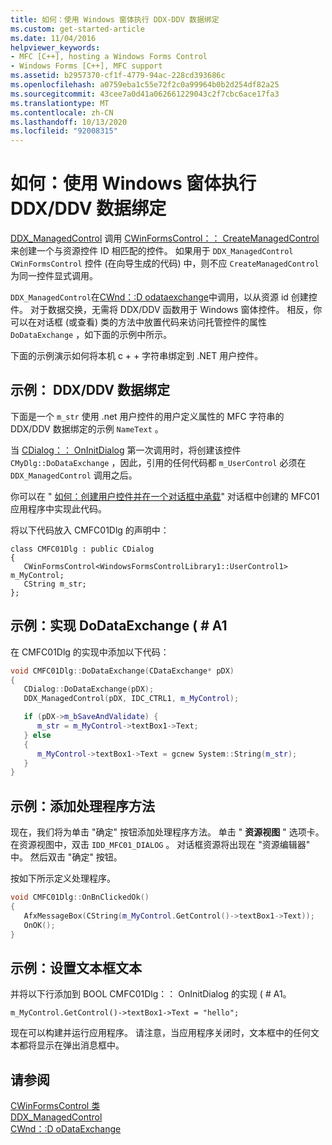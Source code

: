 ```yaml
---
title: 如何：使用 Windows 窗体执行 DDX-DDV 数据绑定
ms.custom: get-started-article
ms.date: 11/04/2016
helpviewer_keywords:
- MFC [C++], hosting a Windows Forms Control
- Windows Forms [C++], MFC support
ms.assetid: b2957370-cf1f-4779-94ac-228cd393686c
ms.openlocfilehash: a0759eba1c55e72f2c0a99964b0b2d254df82a25
ms.sourcegitcommit: 43cee7a0d41a062661229043c2f7cbc6ace17fa3
ms.translationtype: MT
ms.contentlocale: zh-CN
ms.lasthandoff: 10/13/2020
ms.locfileid: "92008315"
---
```

# <a name="how-to-do-ddxddv-data-binding-with-windows-forms"></a>如何：使用 Windows 窗体执行 DDX/DDV 数据绑定

[DDX_ManagedControl](../mfc/reference/standard-dialog-data-exchange-routines.md#ddx_managedcontrol) 调用 [CWinFormsControl：： CreateManagedControl](../mfc/reference/cwinformscontrol-class.md#createmanagedcontrol) 来创建一个与资源控件 ID 相匹配的控件。 如果用于 `DDX_ManagedControl` `CWinFormsControl` 控件 (在向导生成的代码) 中，则不应 `CreateManagedControl` 为同一控件显式调用。

`DDX_ManagedControl`在[CWnd：:D odataexchange](../mfc/reference/cwnd-class.md#dodataexchange)中调用，以从资源 id 创建控件。 对于数据交换，无需将 DDX/DDV 函数用于 Windows 窗体控件。 相反，你可以在对话框 (或查看) 类的方法中放置代码来访问托管控件的属性 `DoDataExchange` ，如下面的示例中所示。

下面的示例演示如何将本机 c + + 字符串绑定到 .NET 用户控件。

## <a name="example-ddxddv-data-binding"></a>示例： DDX/DDV 数据绑定

下面是一个 `m_str` 使用 .net 用户控件的用户定义属性的 MFC 字符串的 DDX/DDV 数据绑定的示例 `NameText` 。

当 [CDialog：： OnInitDialog](../mfc/reference/cdialog-class.md#oninitdialog) 第一次调用时，将创建该控件 `CMyDlg::DoDataExchange` ，因此，引用的任何代码都 `m_UserControl` 必须在 `DDX_ManagedControl` 调用之后。

你可以在 " [如何：创建用户控件并在一个对话框中承载](../dotnet/how-to-create-the-user-control-and-host-in-a-dialog-box.md)" 对话框中创建的 MFC01 应用程序中实现此代码。

将以下代码放入 CMFC01Dlg 的声明中：

```
class CMFC01Dlg : public CDialog
{
   CWinFormsControl<WindowsFormsControlLibrary1::UserControl1> m_MyControl;
   CString m_str;
};
```

## <a name="example-implement-dodataexchange"></a>示例：实现 DoDataExchange ( # A1

在 CMFC01Dlg 的实现中添加以下代码：

```cpp
void CMFC01Dlg::DoDataExchange(CDataExchange* pDX)
{
   CDialog::DoDataExchange(pDX);
   DDX_ManagedControl(pDX, IDC_CTRL1, m_MyControl);

   if (pDX->m_bSaveAndValidate) {
      m_str = m_MyControl->textBox1->Text;
   } else
   {
      m_MyControl->textBox1->Text = gcnew System::String(m_str);
   }
}
```

## <a name="example-add-handler-method"></a>示例：添加处理程序方法

现在，我们将为单击 "确定" 按钮添加处理程序方法。 单击 " **资源视图** " 选项卡。在资源视图中，双击 `IDD_MFC01_DIALOG` 。 对话框资源将出现在 "资源编辑器" 中。 然后双击 "确定" 按钮。

按如下所示定义处理程序。

```cpp
void CMFC01Dlg::OnBnClickedOk()
{
   AfxMessageBox(CString(m_MyControl.GetControl()->textBox1->Text));
   OnOK();
}
```

## <a name="example-set-the-textbox-text"></a>示例：设置文本框文本

并将以下行添加到 BOOL CMFC01Dlg：： OnInitDialog 的实现 ( # A1。

```
m_MyControl.GetControl()->textBox1->Text = "hello";
```

现在可以构建并运行应用程序。 请注意，当应用程序关闭时，文本框中的任何文本都将显示在弹出消息框中。

## <a name="see-also"></a>请参阅

[CWinFormsControl 类](../mfc/reference/cwinformscontrol-class.md)<br/>
[DDX_ManagedControl](../mfc/reference/standard-dialog-data-exchange-routines.md#ddx_managedcontrol)<br/>
[CWnd：:D oDataExchange](../mfc/reference/cwnd-class.md#dodataexchange)
